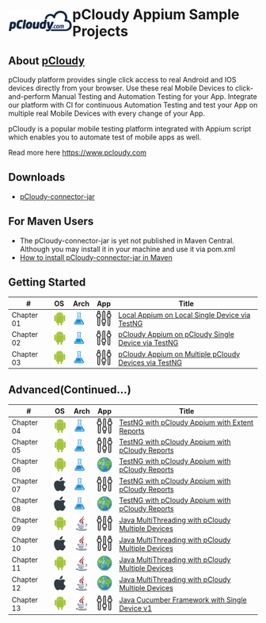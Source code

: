 <h1 style="display:flex;flex-direction:row;align-items: center;"><a target="_blank" rel="noopener noreferrer" href="https://www.pcloudy.com"><img src="/images/pcloudy.png" style="max-width:100%;"></a><span>pCloudy Appium Sample Projects</span></h1>

## About [pCloudy](https://www.pcloudy.com)

pCloudy platform provides single click access to real Android and IOS devices directly from your browser. Use these real Mobile Devices to click-and-perform Manual Testing and Automation Testing for your App. Integrate our platform with CI for continuous Automation Testing and test your App on multiple real Mobile Devices with every change of your App.

pCloudy is a popular mobile testing platform integrated with Appium script which enables you to automate test of mobile apps as well.

Read more here https://www.pcloudy.com

## Downloads

* [pCloudy-connector-jar](/Java/Downloads/)

## For Maven Users
* The pCloudy-connector-jar is yet not published in Maven Central. Although you may install it in your machine and use it via pom.xml
* [How to install pCloudy-connector-jar in Maven](http://pcloudy-content-distribution.s3.amazonaws.com/pCloudy-Connector-Jars/v11/java/How%20to%20Install%20pCloudy-java-connector.jar%20in%20Maven.txt)

## Getting Started

| #   | OS | Arch | App | Title |
|-----|----|-----------|-----|-------|
|Chapter 01  | ![Android][android] | ![TestNG][testng] | ![Native][native] | [Local Appium on Local Single Device via TestNG](/Java/Getting%20Started/Chapter%2001-%20TestNG%20with%20Local%20Appium%20on%20Single%20Device(Android%20Native%20%2B%20TestNG))|
|Chapter 02  | ![Android][android] | ![TestNG][testng] | ![Native][native] | [pCloudy Appium on pCloudy Single Device via TestNG](/Java/Getting%20Started/Chapter%2002-%20TestNG%20with%20pCloudy%20Appium%20on%20Single%20Device(Android%20Native%20%2B%20TestNG)) |
|Chapter 03  | ![Android][android] | ![TestNG][testng] | ![Native][native] | [pCloudy Appium on Multiple pCloudy Devices via TestNG](/Java/Getting%20Started/Chapter%2003-%20TestNG%20with%20pCloudy%20Appium%20on%20Multiple%20Devices(Android%20Native%20%2B%20TestNG)) |


## Advanced(Continued...)
| #   | OS | Arch | App | Title |
|-----|----|-----------|-----|-------|
|Chapter 04| ![Android][android] | ![TestNG][testng] | ![Native][native] | [TestNG with pCloudy Appium with Extent Reports](/Java/Advanced(Continued...)/Chapter%2004-%20TestNG%20with%20pCloudy%20Appium%20with%20Extent%20Reports(Android%20Native%20%2B%20TestNG)#chapter-04--testng-with-pcloudy-appium-with-extent-reportsandroid-native--testng)|
|Chapter 05| ![Android][android] | ![TestNG][testng] | ![Native][native] | [TestNG with pCloudy Appium with pCloudy Reports](/Java/Advanced(Continued...)/Chapter%2005-%20TestNG%20with%20pCloudy%20Appium%20with%20pCloudy%20Reports(Android%20Native%20%2B%20TestNG)#chapter-05--testng-with-pcloudy-appium-with-pcloudy-reportsandroid-native--testng)|
|Chapter 06| ![Android][android] | ![TestNG][testng] | ![Web][web] | [TestNG with pCloudy Appium with pCloudy Reports](/Java/Advanced(Continued...)/Chapter%2006-%20TestNG%20with%20pCloudy%20Appium%20with%20pCloudy%20Reports(Android%20Web%20%2B%20TestNG)#chapter-06--testng-with-pcloudy-appium-with-pcloudy-reportsandroid-web--testng)|
|Chapter 07|![iOS][ios] | ![TestNG][testng] | ![Native][native] | [TestNG with pCloudy Appium with pCloudy Reports](/Java/Advanced(Continued...)/Chapter%2007-%20TestNG%20with%20pCloudy%20Appium%20with%20pCloudy%20Reports(iOS%20Native%20%2B%20TestNG)#chapter-07--testng-with-pcloudy-appium-with-pcloudy-reportsios-native--testng)|
|Chapter 08| ![iOS][ios] | ![TestNG][testng] | ![Web][web] | [TestNG with pCloudy Appium with pCloudy Reports](/Java/Advanced(Continued...)/Chapter%2008-%20TestNG%20with%20pCloudy%20Appium%20with%20pCloudy%20Reports(iOS%20Web%20%2B%20TestNG)#chapter-08--testng-with-pcloudy-appium-with-pcloudy-reportsios-web--testng)|
|Chapter 09|![Android][android] | ![Java][java] | ![Native][native] | [Java MultiThreading with pCloudy Multiple Devices](/Java/Advanced(Continued...)/Chapter%2009-%20Java%20MultiThread%20with%20pCloudy%20Appium%20with%20pCloudy%20Reports(Android%20Native%20%2B%20Java%20Threading)#chapter-9--java-multithread-with-pcloudy-appium-with-pcloudy-reportsandroid-native--java-threading)|
|Chapter 10|![iOS][ios] | ![Java][java] | ![Native][native] | [Java MultiThreading with pCloudy Multiple Devices](/Java/Advanced(Continued...)/Chapter%2010-%20Java%20MultiThread%20with%20pCloudy%20Appium%20with%20pCloudy%20Reports(iOS%20Native%20%2B%20Java%20Threading)#chapter-10--java-multithread-with-pcloudy-appium-with-pcloudy-reportsios-native--java-threading)|
|Chapter 11|![Android][android] | ![Java][java] | ![Web][web] | [Java MultiThreading with pCloudy Multiple Devices](/Java/Advanced(Continued...)/Chapter%2011-%20Java%20MultiThread%20with%20pCloudy%20Appium%20with%20pCloudy%20Reports(Android%20Web%20%2B%20Java%20Threading)#chapter-11--java-multithread-with-pcloudy-appium-with-pcloudy-reportsandroid-web--java-threading)|
|Chapter 12|![iOS][ios] | ![Java][java] | ![Web][web] | [Java MultiThreading with pCloudy Multiple Devices](/Java/Advanced(Continued...)/Chapter%2012-%20Java%20MultiThread%20with%20pCloudy%20Appium%20with%20pCloudy%20Reports(iOS%20Web%20%2B%20Java%20Threading)#chapter-12--java-multithread-with-pcloudy-appium-with-pcloudy-reportsios-web--java-threading)|
|Chapter 13|![Android][android] | ![Java][java] | ![Native][native] | [Java Cucumber Framework with Single Device v1](/Java/Advanced(Continued...)/Chapter%2013-%20Cucumber%20with%20single%20Device_v1%20(Android%20Native%20with%20Cucumber))|









[android]:/images/android.png "Android"
[ios]:/images/apple.png "iOS"
[java]:/images/java.png "Java"
[testng]:/images/testng.png "TestNG"
[native]:/images/native.png "Native"
[web]:/images/web.png "Web"

